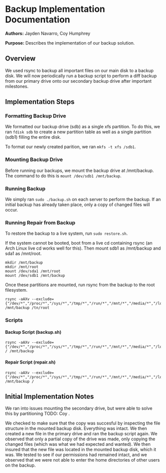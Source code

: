 # Backup Implementation Documentation

**Authors:** Jayden Navarro, Coy Humphrey

**Purpose:** Describes the implementation of our backup solution.

## Overview

We used rsync to backup all important files on our main disk to a backup disk. We will now periodically run a backup script to perform a diff backup from our primary drive onto our secondary backup drive after important milestones.

## Implementation Steps

### Formatting Backup Drive

We formatted our backup drive (sdb) as a single xfs partition. To do this, we ran `fdisk sdb` to create a new partition table as well as a single partition (sdb1) filling the entire disk.

To format our newly created parition, we ran `mkfs -t xfs /sdb1`.

### Mounting Backup Drive

Before running our backups, we mount the backup drive at /mnt/backup. The command to do this is `mount /dev/sdb1 /mnt/backup`.

### Running Backup

We simply ran `sudo ./backup.sh` on each server to perform the backup. If an initial backup has already taken place, only a copy of changed files will occur.

### Running Repair from Backup

To restore the backup to a live system, run `sudo restore.sh`.

If the system cannot be booted, boot from a live cd containing rsync (an Arch Linux live cd works well for this). Then mount sdb1 as /mnt/backup and sda1 as /mnt/root.

	mkdir /mnt/backup
	mkdir /mnt/root
	mount /dev/sda1 /mnt/root
	mount /dev/sdb1 /mnt/backup

Once these partitions are mounted, run rsync from the backup to the root filesystem.

	rsync -aAXv --exclude={"/dev/*","/proc/*","/sys/*","/tmp/*","/run/*","/mnt/*","/media/*","/lost+found"} /mnt/backup /tn/root

### Scripts

#### Backup Script (backup.sh)
    rsync -aAXv --exclude={"/dev/*","/proc/*","/sys/*","/tmp/*","/run/*","/mnt/*","/media/*","/lost+found"} / /mnt/backup

#### Repair Script (repair.sh)
	rsync -aAXv --exclude={"/dev/*","/proc/*","/sys/*","/tmp/*","/run/*","/mnt/*","/media/*","/lost+found"} /mnt/backup /

## Initial Implementation Notes

We ran into issues mounting the secondary drive, but were able to solve this by partitioning TODO: Coy .

We checked to make sure that the copy was succesful by inspecting the file structure in the mounted backup disk. Everything was intact. We then created a new file in the primary drive and ran the backup script again. We observed that only a partial copy of the drive was made, only copying the changed files (which was what we had expected and wanted). We then insured that the new file was located in the mounted backup disk, which it was. We tested to see if our permissions had remained intact, and we observed that we were not able to enter the home directories of other users on the backup.
